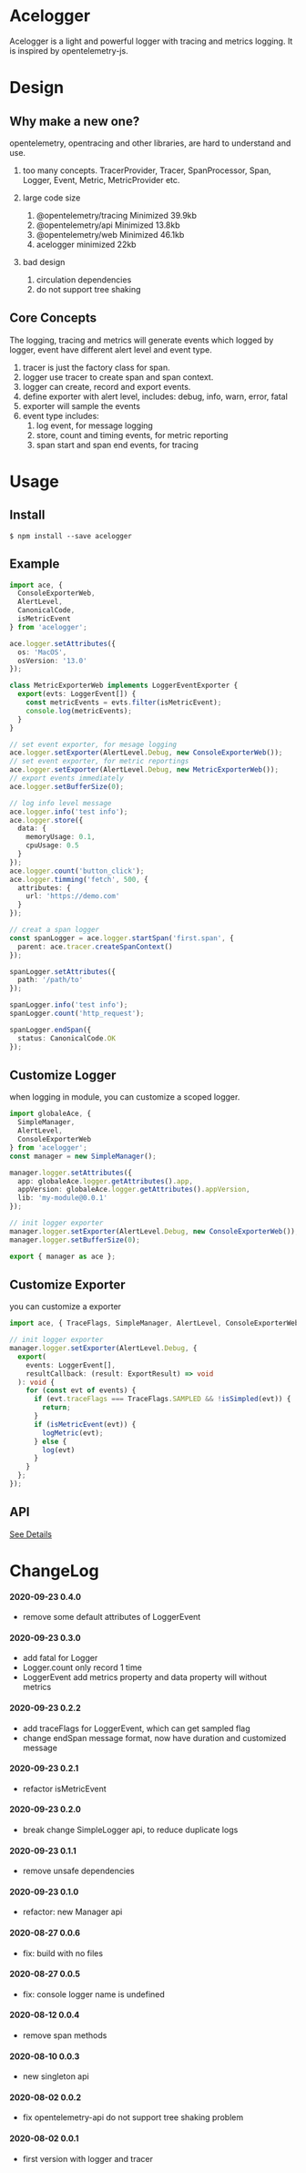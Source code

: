 # Acelogger

Acelogger is a light and powerful logger with tracing and metrics logging. It is inspired by opentelemetry-js.

# Design

## Why make a new one?

opentelemetry, opentracing and other libraries, are hard to understand and use.

1. too many concepts. TracerProvider, Tracer, SpanProcessor, Span, Logger, Event, Metric, MetricProvider etc.
2. large code size

   1. @opentelemetry/tracing Minimized 39.9kb
   2. @opentelemetry/api Minimized 13.8kb
   3. @opentelemetry/web Minimized 46.1kb
   4. acelogger minimized 22kb

3. bad design

   1. circulation dependencies
   2. do not support tree shaking

## Core Concepts

The logging, tracing and metrics will generate events which logged by logger,
event have different alert level and event type.

1. tracer is just the factory class for span.
2. logger use tracer to create span and span context.
3. logger can create, record and export events.
4. define exporter with alert level, includes: debug, info, warn, error, fatal
5. exporter will sample the events
6. event type includes:
   1. log event, for message logging
   2. store, count and timing events, for metric reporting
   3. span start and span end events, for tracing

# Usage

## Install

```
$ npm install --save acelogger
```

## Example

```typescript
import ace, {
  ConsoleExporterWeb,
  AlertLevel,
  CanonicalCode,
  isMetricEvent
} from 'acelogger';

ace.logger.setAttributes({
  os: 'MacOS',
  osVersion: '13.0'
});

class MetricExporterWeb implements LoggerEventExporter {
  export(evts: LoggerEvent[]) {
    const metricEvents = evts.filter(isMetricEvent);
    console.log(metricEvents);
  }
}

// set event exporter, for mesage logging
ace.logger.setExporter(AlertLevel.Debug, new ConsoleExporterWeb());
// set event exporter, for metric reportings
ace.logger.setExporter(AlertLevel.Debug, new MetricExporterWeb());
// export events immediately
ace.logger.setBufferSize(0);

// log info level message
ace.logger.info('test info');
ace.logger.store({
  data: {
    memoryUsage: 0.1,
    cpuUsage: 0.5
  }
});
ace.logger.count('button_click');
ace.logger.timming('fetch', 500, {
  attributes: {
    url: 'https://demo.com'
  }
});

// creat a span logger
const spanLogger = ace.logger.startSpan('first.span', {
  parent: ace.tracer.createSpanContext()
});

spanLogger.setAttributes({
  path: '/path/to'
});

spanLogger.info('test info');
spanLogger.count('http_request');

spanLogger.endSpan({
  status: CanonicalCode.OK
});
```

## Customize Logger

when logging in module, you can customize a scoped logger.

```typescript
import globaleAce, {
  SimpleManager,
  AlertLevel,
  ConsoleExporterWeb
} from 'acelogger';
const manager = new SimpleManager();

manager.logger.setAttributes({
  app: globaleAce.logger.getAttributes().app,
  appVersion: globaleAce.logger.getAttributes().appVersion,
  lib: 'my-module@0.0.1'
});

// init logger exporter
manager.logger.setExporter(AlertLevel.Debug, new ConsoleExporterWeb());
manager.logger.setBufferSize(0);

export { manager as ace };
```

## Customize Exporter

you can customize a exporter

```typescript
import ace, { TraceFlags, SimpleManager, AlertLevel, ConsoleExporterWeb, isMetricEvent } from 'acelogger';

// init logger exporter
manager.logger.setExporter(AlertLevel.Debug, {
  export(
    events: LoggerEvent[],
    resultCallback: (result: ExportResult) => void
  ): void {
    for (const evt of events) {
      if (evt.traceFlags === TraceFlags.SAMPLED && !isSimpled(evt)) {
        return;
      }
      if (isMetricEvent(evt)) {
        logMetric(evt);
      } else {
        log(evt)
      }
    }
  };
});
```

## API

[See Details](./src/api)

# ChangeLog

#### 2020-09-23 0.4.0

- remove some default attributes of LoggerEvent

#### 2020-09-23 0.3.0

- add fatal for Logger
- Logger.count only record 1 time
- LoggerEvent add metrics property and data property will without metrics

#### 2020-09-23 0.2.2

- add traceFlags for LoggerEvent, which can get sampled flag
- change endSpan message format, now have duration and customized message

#### 2020-09-23 0.2.1

- refactor isMetricEvent

#### 2020-09-23 0.2.0

- break change SimpleLogger api, to reduce duplicate logs

#### 2020-09-23 0.1.1

- remove unsafe dependencies

#### 2020-09-23 0.1.0

- refactor: new Manager api

#### 2020-08-27 0.0.6

- fix: build with no files

#### 2020-08-27 0.0.5

- fix: console logger name is undefined

#### 2020-08-12 0.0.4

- remove span methods

#### 2020-08-10 0.0.3

- new singleton api

#### 2020-08-02 0.0.2

- fix opentelemetry-api do not support tree shaking problem

#### 2020-08-02 0.0.1

- first version with logger and tracer
